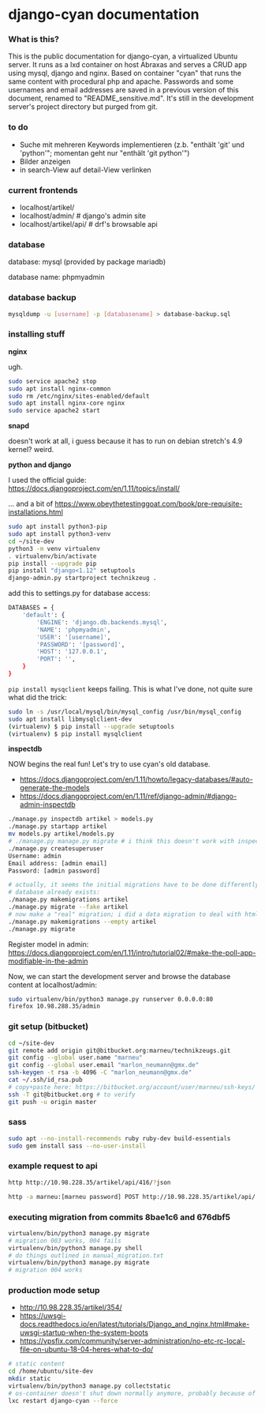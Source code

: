 # django-cyan documentation

### What is this?

This is the public documentation for django-cyan, a virtualized Ubuntu server. It runs
as a lxd container on host Abraxas and serves a CRUD app using mysql, django
and nginx. Based on container "cyan" that runs the same content with procedural php
and apache.
Passwords and some usernames and email addresses are saved in a previous version of this document, renamed to "README_sensitive.md". It's still in the development server's project directory but purged from git.

### to do

- Suche mit mehreren Keywords implementieren (z.b. "enthält 'git' und 'python'"; momentan geht nur "enthält 'git python'")
- Bilder anzeigen
- in search-View auf detail-View verlinken

### current frontends

- localhost/artikel/
- localhost/admin/ # django's admin site
- localhost/artikel/api/ # drf's browsable api

### database

database: mysql (provided by package mariadb)

database name: phpmyadmin

### database backup

```bash
mysqldump -u [username] -p [databasename] > database-backup.sql
```

### installing stuff

**nginx**

ugh.

```bash
sudo service apache2 stop
sudo apt install nginx-common
sudo rm /etc/nginx/sites-enabled/default
sudo apt install nginx-core nginx
sudo service apache2 start
```

**snapd**

doesn't work at all, i guess because it has to run on debian stretch's
4.9 kernel? weird.

**python and django**

I used the official guide: https://docs.djangoproject.com/en/1.11/topics/install/

... and a bit of https://www.obeythetestinggoat.com/book/pre-requisite-installations.html

```bash
sudo apt install python3-pip
sudo apt install python3-venv
cd ~/site-dev
python3 -m venv virtualenv
. virtualenv/bin/activate
pip install --upgrade pip
pip install "django<1.12" setuptools
django-admin.py startproject technikzeug .
```

add this to settings.py for database access:
```bash
DATABASES = {
    'default': {
        'ENGINE': 'django.db.backends.mysql',
        'NAME': 'phpmyadmin',
        'USER': '[username]',
        'PASSWORD': '[password]',
        'HOST': '127.0.0.1',
        'PORT': '',
    }
}
```

`pip install mysqclient` keeps failing. This is what I've done, not quite sure what did the trick:
```bash
sudo ln -s /usr/local/mysql/bin/mysql_config /usr/bin/mysql_config
sudo apt install libmysqlclient-dev
(virtualenv) $ pip install --upgrade setuptools
(virtualenv) $ pip install mysqlclient
```

**inspectdb**

NOW begins the real fun! Let's try to use cyan's old database.

- https://docs.djangoproject.com/en/1.11/howto/legacy-databases/#auto-generate-the-models
- https://docs.djangoproject.com/en/1.11/ref/django-admin/#django-admin-inspectdb

```bash
./manage.py inspectdb artikel > models.py
./manage.py startapp artikel
mv models.py artikel/models.py
# ./manage.py manage.py migrate # i think this doesn't work with inspectdb
./manage.py createsuperuser
Username: admin
Email address: [admin email]
Password: [admin password]

# actually, it seems the initial migrations have to be done differently if the
# database already exists:
./manage.py makemigrations artikel
./manage.py migrate --fake artikel
# now make a "real" migration; i did a data migration to deal with html escaping
./manage.py makemigrations --empty artikel
./manage.py migrate

```

Register model in admin: https://docs.djangoproject.com/en/1.11/intro/tutorial02/#make-the-poll-app-modifiable-in-the-admin

Now, we can start the development server and browse the database content at localhost/admin:
```bash
sudo virtualenv/bin/python3 manage.py runserver 0.0.0.0:80
firefox 10.98.288.35/admin
```

### git setup (bitbucket)

```bash
cd ~/site-dev
git remote add origin git@bitbucket.org:marneu/technikzeugs.git
git config --global user.name "marneu"
git config --global user.email "marlon_neumann@gmx.de"
ssh-keygen -t rsa -b 4096 -C "marlon_neumann@gmx.de"
cat ~/.ssh/id_rsa.pub
# copy+paste here: https://bitbucket.org/account/user/marneu/ssh-keys/
ssh -T git@bitbucket.org # to verify
git push -u origin master
```

### sass

```bash
sudo apt --no-install-recommends ruby ruby-dev build-essentials
sudo gem install sass --no-user-install
```

### example request to api

```bash
http http://10.98.228.35/artikel/api/416/?json

http -a marneu:[marneu password] POST http://10.98.228.35/artikel/api/ titel="cli-test" text="testestetsetset" tags="test" datum="2021-03-13"
```

### executing migration from commits 8bae1c6 and 676dbf5

```bash
virtualenv/bin/python3 manage.py migrate
# migration 003 works, 004 fails
virtualenv/bin/python3 manage.py shell
# do things outlined in manual_migration.txt
virtualenv/bin/python3 manage.py migrate
# migration 004 works
```

### production mode setup

- http://10.98.228.35/artikel/354/
- https://uwsgi-docs.readthedocs.io/en/latest/tutorials/Django_and_nginx.html#make-uwsgi-startup-when-the-system-boots
- https://vpsfix.com/community/server-administration/no-etc-rc-local-file-on-ubuntu-18-04-heres-what-to-do/
```bash
# static content
cd /home/ubuntu/site-dev 
mkdir static
virtualenv/bin/python3 manage.py collectstatic
# os-container doesn't shut down normally anymore, probably because of uwsgi being started through /etc/rc.local
lxc restart django-cyan --force
```
